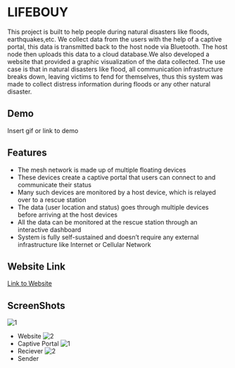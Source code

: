 # LIFEBOUY

This project is built to help people during natural disasters like floods, earthquakes,etc. We collect data from the users with the help of a captive portal, this data is transmitted back to the host node via Bluetooth. The host node then uploads this data to a cloud database.We also developed a website that provided a graphic visualization of the data collected. The use case is that in natural disasters like flood, all communication infrastructure breaks down, leaving
victims to fend for themselves, thus this system was made to collect distress information during floods or any other natural disaster.


## Demo

Insert gif or link to demo


## Features

- The mesh network is made up of multiple floating devices
- These devices create a captive portal that users can connect to and communicate their status
- Many such devices are monitored by a host device, which is relayed over to a rescue station
- The data (user location and status) goes through multiple devices before arriving at the host devices
- All the data can be monitored at the rescue station through an interactive dashboard
- System is fully self-sustained and doesn’t require any external infrastructure like Internet or Cellular Network




## Website Link
[Link to Website](https://lifebouy-av6dg9r41-aswarthm.vercel.app/)

## ScreenShots
![1](https://github.com/bharath-reddy07/lifebouy/assets/97978349/91ecb5ab-40ed-4fee-9534-b00a56c06ed7)
- Website
![2](https://github.com/bharath-reddy07/lifebouy/assets/97978349/ecd5d6ed-b53f-4ac7-9237-117d99845dc2)
- Captive Portal
![1](https://github.com/bharath-reddy07/lifebouy/assets/97978349/07369432-7b70-4dad-95d8-01436365b6c4)
- Reciever
![2](https://github.com/bharath-reddy07/lifebouy/assets/97978349/673c6e2d-64b6-46f7-9d41-653a7e46ceb0)
- Sender



